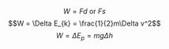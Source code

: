$$W = Fd\text{ or }Fs $$ 
$$W = \Delta E_{k} = \frac{1}{2}m\Delta v^2$$
$$ W = \Delta E_{p} = mg\Delta h$$